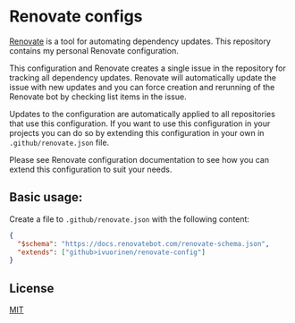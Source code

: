 # Renovate configs

[Renovate](https://github.com/renovatebot/renovate) is a tool for automating
dependency updates. This repository contains my personal
Renovate configuration.

This configuration and Renovate creates a single issue in the repository for
tracking all dependency updates. Renovate will automatically update the
issue with new updates and you can force creation and rerunning of the
Renovate bot by checking list items in the issue.

Updates to the configuration are automatically applied to all repositories
that use this configuration. If you want to use this configuration in your
projects you can do so by extending this configuration in your own
in `.github/renovate.json` file.

Please see Renovate configuration documentation to see how you can
extend this configuration to suit your needs.

## Basic usage:

Create a file to `.github/renovate.json` with the following content:

```json
{
  "$schema": "https://docs.renovatebot.com/renovate-schema.json",
  "extends": ["github>ivuorinen/renovate-config"]
}
```

## License

[MIT](LICENSE)
